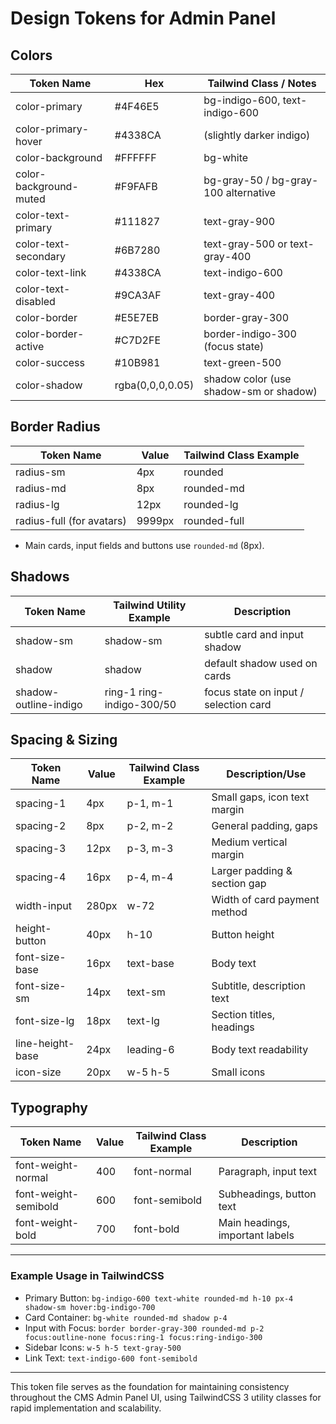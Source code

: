 # Design Tokens for Admin Panel

## Colors

| Token Name             | Hex              | Tailwind Class / Notes                 |
|------------------------|------------------|----------------------------------------|
| color-primary          | #4F46E5          | bg-indigo-600, text-indigo-600         |
| color-primary-hover    | #4338CA          | (slightly darker indigo)               |
| color-background       | #FFFFFF          | bg-white                               |
| color-background-muted | #F9FAFB          | bg-gray-50 / bg-gray-100 alternative   |
| color-text-primary     | #111827          | text-gray-900                          |
| color-text-secondary   | #6B7280          | text-gray-500 or text-gray-400         |
| color-text-link        | #4338CA          | text-indigo-600                        |
| color-text-disabled    | #9CA3AF          | text-gray-400                          |
| color-border           | #E5E7EB          | border-gray-300                        |
| color-border-active    | #C7D2FE          | border-indigo-300 (focus state)        |
| color-success          | #10B981          | text-green-500                         |
| color-shadow           | rgba(0,0,0,0.05) | shadow color (use shadow-sm or shadow) |

## Border Radius

| Token Name                | Value  | Tailwind Class Example |
|---------------------------|--------|------------------------|
| radius-sm                 | 4px    | rounded                |
| radius-md                 | 8px    | rounded-md             |
| radius-lg                 | 12px   | rounded-lg             |
| radius-full (for avatars) | 9999px | rounded-full           |

- Main cards, input fields and buttons use `rounded-md` (8px).

## Shadows

| Token Name            | Tailwind Utility Example  | Description                           |
|-----------------------|---------------------------|---------------------------------------|
| shadow-sm             | shadow-sm                 | subtle card and input shadow          |
| shadow                | shadow                    | default shadow used on cards          |
| shadow-outline-indigo | ring-1 ring-indigo-300/50 | focus state on input / selection card |

## Spacing & Sizing

| Token Name       | Value | Tailwind Class Example | Description/Use              |
|------------------|-------|------------------------|------------------------------|
| spacing-1        | 4px   | p-1, m-1               | Small gaps, icon text margin |
| spacing-2        | 8px   | p-2, m-2               | General padding, gaps        |
| spacing-3        | 12px  | p-3, m-3               | Medium vertical margin       |
| spacing-4        | 16px  | p-4, m-4               | Larger padding & section gap |
| width-input      | 280px | w-72                   | Width of card payment method |
| height-button    | 40px  | h-10                   | Button height                |
| font-size-base   | 16px  | text-base              | Body text                    |
| font-size-sm     | 14px  | text-sm                | Subtitle, description text   |
| font-size-lg     | 18px  | text-lg                | Section titles, headings     |
| line-height-base | 24px  | leading-6              | Body text readability        |
| icon-size        | 20px  | w-5 h-5                | Small icons                  |

## Typography

| Token Name           | Value | Tailwind Class Example | Description                     |
|----------------------|-------|------------------------|---------------------------------|
| font-weight-normal   | 400   | font-normal            | Paragraph, input text           |
| font-weight-semibold | 600   | font-semibold          | Subheadings, button text        |
| font-weight-bold     | 700   | font-bold              | Main headings, important labels |

---

### Example Usage in TailwindCSS

- Primary Button: `bg-indigo-600 text-white rounded-md h-10 px-4 shadow-sm hover:bg-indigo-700`
- Card Container: `bg-white rounded-md shadow p-4`
- Input with Focus: `border border-gray-300 rounded-md p-2 focus:outline-none focus:ring-1 focus:ring-indigo-300`
- Sidebar Icons: `w-5 h-5 text-gray-500`
- Link Text: `text-indigo-600 font-semibold`

---

This token file serves as the foundation for maintaining consistency throughout the CMS Admin Panel UI, using TailwindCSS 3 utility classes for rapid implementation and scalability.
